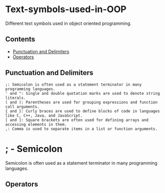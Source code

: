 # Text-symbols-used-in-OOP
Different text symbols used in object oriented programming.

## Contents
- [Punctuation and Delimiters](#punctuation-and-delimiters)
- [Operators](#Operators)

## Punctuation and Delimiters

    ;: Semicolon is often used as a statement terminator in many programming languages.
    ' and ": Single and double quotation marks are used to denote string literals.
    ( and ): Parentheses are used for grouping expressions and function call arguments.
    { and }: Curly braces are used to define blocks of code in languages like C, C++, Java, and JavaScript.
    [ and ]: Square brackets are often used for defining arrays and accessing elements in them.
    ,: Comma is used to separate items in a list or function arguments.

<h1><div>; - Semicolon</div></h1>
Semicolon is often used as a statement terminator in many programming languages.

## Operators

